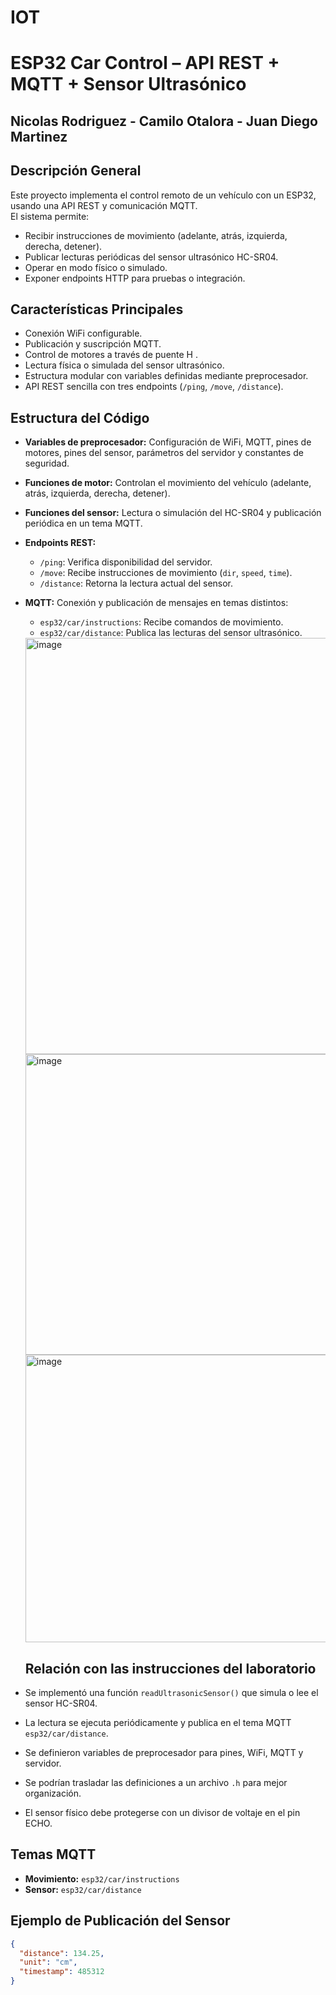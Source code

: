 # IOT

# ESP32 Car Control – API REST + MQTT + Sensor Ultrasónico

## Nicolas Rodriguez - Camilo Otalora - Juan Diego Martinez 

## Descripción General
Este proyecto implementa el control remoto de un vehículo con un ESP32, usando una API REST y comunicación MQTT.  
El sistema permite:
- Recibir instrucciones de movimiento (adelante, atrás, izquierda, derecha, detener).
- Publicar lecturas periódicas del sensor ultrasónico HC-SR04.
- Operar en modo físico o simulado.
- Exponer endpoints HTTP para pruebas o integración.

## Características Principales
- Conexión WiFi configurable.
- Publicación y suscripción MQTT.
- Control de motores a través de puente H .
- Lectura física o simulada del sensor ultrasónico.
- Estructura modular con variables definidas mediante preprocesador.
- API REST sencilla con tres endpoints (`/ping`, `/move`, `/distance`).

## Estructura del Código
- **Variables de preprocesador:** Configuración de WiFi, MQTT, pines de motores, pines del sensor, parámetros del servidor y constantes de seguridad.
- **Funciones de motor:** Controlan el movimiento del vehículo (adelante, atrás, izquierda, derecha, detener).
- **Funciones del sensor:** Lectura o simulación del HC-SR04 y publicación periódica en un tema MQTT.
- **Endpoints REST:**
  - `/ping`: Verifica disponibilidad del servidor.
  - `/move`: Recibe instrucciones de movimiento (`dir`, `speed`, `time`).
  - `/distance`: Retorna la lectura actual del sensor.
- **MQTT:** Conexión y publicación de mensajes en temas distintos:
  - `esp32/car/instructions`: Recibe comandos de movimiento.
  - `esp32/car/distance`: Publica las lecturas del sensor ultrasónico.
  <img width="1280" height="666" alt="image" src="https://github.com/user-attachments/assets/e89a1530-28d3-4aff-b447-f88b4c4121d4" />
  <img width="1280" height="481" alt="image" src="https://github.com/user-attachments/assets/997ef80e-b072-415d-8385-c560b1692425" />
  <img width="1280" height="460" alt="image" src="https://github.com/user-attachments/assets/16acec0e-1659-427d-b624-9a2729b1d427" />

  ## Relación con las instrucciones del laboratorio
- Se implementó una función `readUltrasonicSensor()` que simula o lee el sensor HC-SR04.
- La lectura se ejecuta periódicamente y publica en el tema MQTT `esp32/car/distance`.
- Se definieron variables de preprocesador para pines, WiFi, MQTT y servidor.
- Se podrían trasladar las definiciones a un archivo `.h` para mejor organización.
- El sensor físico debe protegerse con un divisor de voltaje en el pin ECHO.


## Temas MQTT
- **Movimiento:** `esp32/car/instructions`
- **Sensor:** `esp32/car/distance`

## Ejemplo de Publicación del Sensor
```json
{
  "distance": 134.25,
  "unit": "cm",
  "timestamp": 485312
}
